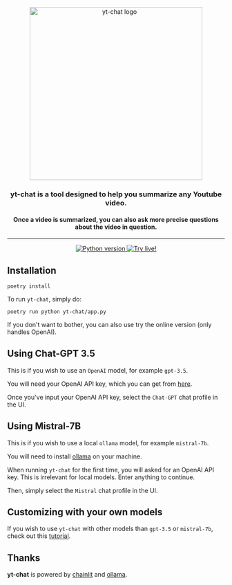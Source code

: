 <div align="center">
  <picture align="center" with="200">
    <source media="(prefers-color-scheme: dark)" srcset="https://github.com/mcordier/yt-chat/blob/5bbae54e1c9f46f11af9090a83089786d9832e6f/public/logo_dark.png">
    <source media="(prefers-color-scheme: light)" srcset="https://github.com/mcordier/yt-chat/blob/5bbae54e1c9f46f11af9090a83089786d9832e6f/public/logo_light.png">
  <img alt="yt-chat logo" src="https://github.com/mcordier/yt-chat/blob/5bbae54e1c9f46f11af9090a83089786d9832e6f/public/logo_light.png" width="400"/>
  </picture>
</div>


<h3 align="center">yt-chat is a tool designed to help you summarize any Youtube video.</h3>
<h4 align="center">Once a video is summarized, you can also ask more precise questions about the video in question.</h4>

---

<div align="center">
<!-- <img alt="All workflows" src="https://github.com/Fonction-Labs/jade/actions/workflows/all.yml/badge.svg"/> -->

<a href="https://github.com/Fonction-Labs/jade/actions/workflows/all.yml?query=branch%3Amain">
<img alt="Python version" src="https://img.shields.io/badge/python-3.9-blue"/>
</a>

<a href="https://fonctionlabs.com/yt-chat">
<img alt="Try live!" src="https://img.shields.io/static/v1?label=&message=Try live!"/>
</a>
</div>

Installation
------------
```
poetry install
```

To run `yt-chat`, simply do:
```
poetry run python yt-chat/app.py
```

If you don't want to bother, you can also use try the online version (only handles OpenAI).


Using Chat-GPT 3.5
------------
This is if you wish to use an `OpenAI` model, for example `gpt-3.5`.

You will need your OpenAI API key, which you can get from <a href="https://platform.openai.com/api-keys">here</a>.

Once you've input your OpenAI API key, select the `Chat-GPT` chat profile in the UI.


Using Mistral-7B
------------
This is if you wish to use a local `ollama` model, for example `mistral-7b`.

You will need to install <a href="https://ollama.com/">ollama</a> on your machine.

When running `yt-chat` for the first time, you will asked for an OpenAI API key. This is irrelevant for local models. Enter anything to continue.

Then, simply select the `Mistral` chat profile in the UI.


Customizing with your own models
------------
If you wish to use `yt-chat` with other models than `gpt-3.5` or `mistral-7b`, check out this <a href="">tutorial</a>.


Thanks
------------
**yt-chat** is powered by <a href="https://github.com/Chainlit/chainlit">chainlit</a> and <a href="https://github.com/ollama/ollama-python">ollama</a>.

